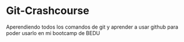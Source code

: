 # Git-Crashcourse
Aperendiendo todos los comandos de git y aprender a usar github para poder usarlo en mi bootcamp de BEDU
